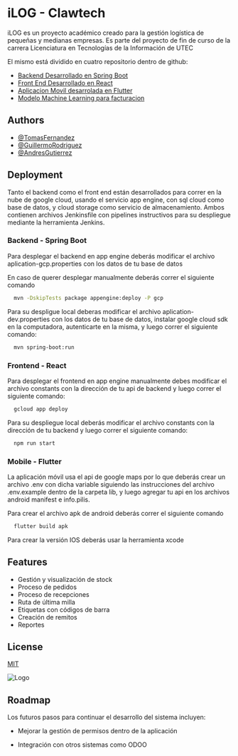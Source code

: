 
# iLOG - Clawtech

iLOG es un proyecto académico creado para la gestión logística de pequeñas y medianas empresas. Es parte del proyecto de fin de curso de la carrera Licenciatura en Tecnologías de la Información de UTEC

El mismo está dividido en cuatro repositorio dentro de github:

* [Backend Desarrollado en Spring Boot](https://github.com/tomasferok/ProyectoLogistica)
* [Front End Desarrollado en React](https://github.com/ClawTech-UTEC/react-frontend)
* [Aplicacion Movil desarrolada en Flutter](https://github.com/ClawTech-UTEC/LogisticaMobileApp)
* [Modelo Machine Learning para facturacion](https://github.com/ClawTech-UTEC/ModeloMl-Facturacion.ipynb)

## Authors

* [@TomasFernandez](https://www.github.com/octokatherine)
* [@GuillermoRodriguez](https://github.com/guillermo-rodriguez-dev)
* [@AndresGutierrez](https://github.com/andresgutitor)

## Deployment

Tanto el backend como el front end están desarrollados para correr en la nube de google cloud, usando el servicio app engine, con sql cloud como base de datos, y cloud storage como servicio de almacenamiento. Ambos contienen archivos Jenkinsfile con pipelines instructivos para su despliegue mediante la herramienta Jenkins.

### Backend - Spring Boot

Para desplegar el backend en app engine deberás modificar el archivo aplication-gcp.properties con los datos de tu base de datos

En caso de querer desplegar manualmente deberás correr el siguiente comando

```bash
  mvn -DskipTests package appengine:deploy -P gcp
```

Para su despligue local deberas modificar el archivo aplication-dev.properties con los datos de tu base de datos, instalar google cloud sdk en la computadora, autenticarte en la misma, y luego correr el siguiente comando:

```bash
  mvn spring-boot:run
```

### Frontend - React

Para desplegar el frontend en app engine manualmente debes modificar el archivo constants con la dirección de tu api de backend y luego correr el siguiente comando:

```bash
  gcloud app deploy
```

Para su despliegue local deberás modificar el archivo constants con la dirección de tu backend y luego correr el siguiente comando:

```bash
  npm run start
```

### Mobile - Flutter

La aplicación móvil usa el api de google maps por lo que deberás crear un archivo .env con dicha variable siguiendo las instrucciones del archivo .env.example dentro de la carpeta lib, y luego agregar tu api en los archivos android manifest e info.pilis.

Para crear el archivo apk de android deberás correr el siguiente comando

```bash
  flutter build apk
```

Para crear la versión IOS deberás usar la herramienta xcode

## Features

* Gestión y visualización de stock
* Proceso de pedidos
* Proceso de recepciones
* Ruta de última milla
* Etiquetas con códigos de barra
* Creación de remitos
* Reportes

## License

[MIT](https://choosealicense.com/licenses/mit/)

![Logo](https://storage.googleapis.com/clawtechpics/logo.png)

## Roadmap

Los futuros pasos para continuar el desarrollo del sistema incluyen:
* Mejorar la gestión de permisos dentro de la aplicación

* Integración con otros sistemas como ODOO
